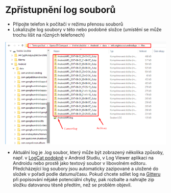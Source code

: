 # Zpřístupnění log souborů

* Připojte telefon k počítači v režimu přenosu souborů
* Lokalizujte log soubory v této nebo podobné složce (umístění se může trochu lišit na různých telefonech)

![logy](../images/aapslog.png)

* Aktuální log je .log soubor, který může být zobrazený několika způsoby, např. v [LogCat podokně](https://developer.android.com/studio/debug/am-logcat.html) v Android Studiu, v Log Viewer aplikaci na Androidu nebo prostě jako textový soubor v libovolném editoru. Předcházející log soubory jsou automaticky zazipované a uložené do složek v pořadí podle datumu/času. Pokud chcete sdílet log na [Gitteru](https://gitter.im/MilosKozak/AndroidAPS) při popisování nějaké potenciální chyby, pak rozbalte a nahrajte zip složku datovanou těsně předtím, než se problém objevil.